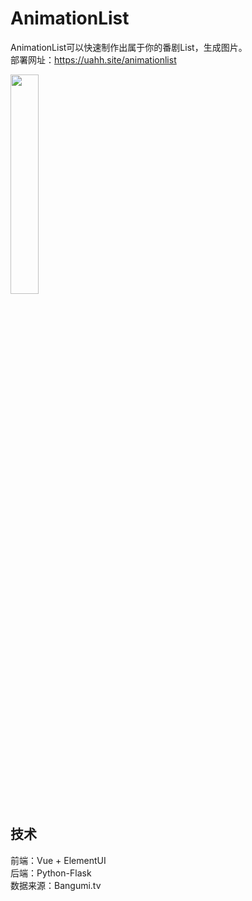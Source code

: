 # AnimationList
AnimationList可以快速制作出属于你的番剧List，生成图片。  
部署网址：https://uahh.site/animationlist


<img src="https://user-images.githubusercontent.com/40496762/195493176-2aea67ac-eb81-4150-822b-fb49883d0679.png" width=30% />
  
## 技术
前端：Vue + ElementUI  
后端：Python-Flask  
数据来源：Bangumi.tv  
